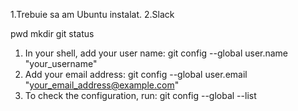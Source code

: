 1.Trebuie sa am Ubuntu instalat.
2.Slack

pwd mkdir
git status

1. In your shell, add your user name:
   git config --global user.name "your_username"
2. Add your email address:
   git config --global user.email "your_email_address@example.com"
3. To check the configuration, run:
   git config --global --list

